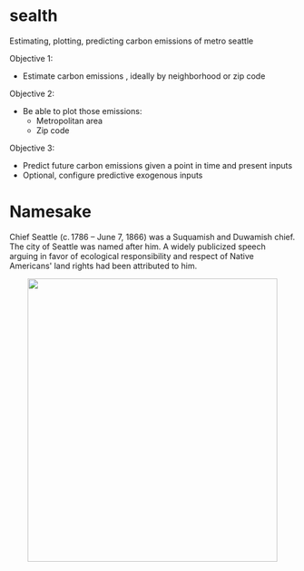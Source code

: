 # sealth
Estimating, plotting, predicting carbon emissions of metro seattle

Objective 1:
- Estimate carbon emissions , ideally by neighborhood or zip code

Objective 2:
- Be able to plot those emissions:
  - Metropolitan area
  - Zip code

Objective 3:
- Predict future carbon emissions given a point in time and present inputs
- Optional, configure predictive exogenous inputs


# Namesake
Chief Seattle (c. 1786 – June 7, 1866) was a Suquamish and Duwamish chief. The city of Seattle was named after him. A widely publicized speech arguing in favor of ecological responsibility and respect of Native Americans' land rights had been attributed to him.

<p align="center">
  <img width="440" height="500" src="https://github.com/lucaswiley/sealth/blob/main/chief_sealth.jpeg">
</p>
